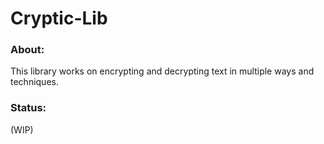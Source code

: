 # Cryptic-Lib
### About:
This library works on encrypting and decrypting text in multiple ways and techniques.
### Status:
(WIP)
